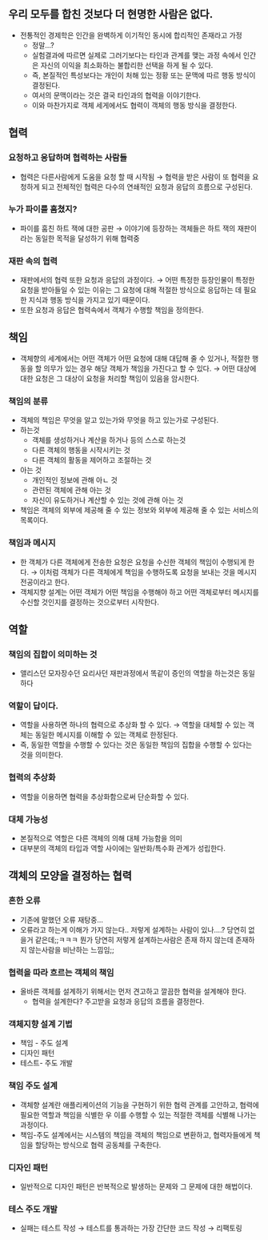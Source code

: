 ## 우리 모두를 합친 것보다 더 현명한 사람은 없다.

- 전통적인 경제학은 인간을 완벽하게 이기적인 동시에 합리적인 존재라고 가정
    - 정말…?
    - 실험결과에 따르면 실제로 그러기보다는 타인과 관계를 맺는 과정 속에서 인간은 자신의 이익을 최소화하는 불합리한 선택을 하게 될 수 있다.
    - 즉, 본질적인 특성보다는 개인이 처해 있는 정황 또는 문맥에 따르 행동 방식이 결정된다.
    - 여서의 문맥이라는 것은 결국 타인과의 협력을 이야기한다.
    - 이와 마찬가지로 객체 세게에서도 협력이 객체의 행동 방식을 결정한다.

## 협력

### 요청하고 응답하며 협력하는 사람들

- 협력은 다른사람에게 도움을 요청 할 때 시작됨 → 협력을 받은 사람이 또 협력을 요청하게 되고 전체적인 협력은 다수의 연쇄적인 요청과 응답의 흐름으로 구성된다.

### 누가 파이를 훔쳤지?

- 파이를 훔친 하트 잭에 대한 공판 → 이야기에 등장하는 객체들은 하트 잭의 재판이라는 동일한 목적을 달성하기 위해 협력중

### 재판 속의 협력

- 재판에서의 협력 또한 요청과 응답의 과정이다. → 어떤 특정한 등장인물이 특정한 요청을 받아들일 수 있는 이유는 그 요청에 대해 적절한 방식으로 응답하는 데 필요한 지식과 행동 방식을 가지고 있기 때문이다.
- 또한 요청과 응답은 협력속에서 객체가 수행할 책임을 정의한다.

## 책임

- 객체향의 세계에서는 어떤 객체가 어떤 요청에 대해 대답해 줄 수 있거나, 적절한 행동을 할 의무가 있는 경우 해당 객체가 책임을 가진다고 할 수 있다. → 어떤 대상에 대한 요청은 그 대상이 요청을 처리할 책임이 있음을 암시한다.

### 책임의 분류

- 객체의 책임은 무엇을 알고 있는가와 무엇을 하고 있는가로 구성된다.
- 하는것
    - 객체를 생성하거나 계산을 하거나 등의 스스로 하는것
    - 다른 객체의 행동을 시작시키는 것
    - 다른 객체의 활동을 제어하고 조절하는 것
- 아는 것
    - 개인적인 정보에 관해 아ㄴ 것
    - 관련된 객체에 관해 아는 것
    - 자신이 유도하거나 계산할 수 있는 것에 관해 아는 것
- 책임은 객체의 외부에 제공해 줄 수 있는 정보와 외부에 제공해 줄 수 있는 서비스의 목록이다.

### 책임과 메시지

- 한 객체가 다른 객체에게 전송한 요청은 요청을 수신한 객체의 책임이 수행되게 한다. → 이처럼 객체가 다른 객체에게 책임을 수행하도록 요청을 보내는 것을 메시지 전공이라고 한다.
- 객체지향 설계는 어떤 객체가 어떤 책임을 수행해야 하고 어떤 객체로부터 메시지를 수신할 것인지를 결정하는 것으로부터 시작한다.

## 역할

### 책임의 집합이 의미하는 것

- 앨리스던 모자장수던 요리사던 재판과정에서 똑같이 증인의 역할을 하는것은 동일하다

### 역할이 답이다.

- 역할을 사용하면 하나의 협력으로 추상화 할 수 있다. → 역할을 대체할 수 있는 객체는 동일한 메시지를 이해할 수 있는 객체로 한정된다.
- 즉, 동일한 역할을 수행할 수 있다는 것은 동일한 책임의 집합을 수행할 수 있다는 것을 의미한다.

### 협력의 추상화

- 역할을 이용하면 협력을 추상화함으로써 단순화할 수 있다.

### 대체 가능성

- 본질적으로 역할은 다른 객체의 의해 대체 가능함을 의미
- 대부분의 객체의 타입과 역할 사이에는 일반화/특수화 관계가 성립한다.

## 객체의 모양을 결정하는 협력

### 흔한 오류

- 기존에 말했던 오류 재탕중…
- 오류라고 하는게 이해가 가지 않는다.. 저렇게 설계하는 사람이 있나….? 당연히 없을거 같은데;;ㅋㅋㅋ 뭔가 당연히 저렇게 설계하는사람은 존재 하지 않는데 존재하지 않는사람을 비난하는 느낌임;;

### 협력을 따라 흐르는 객체의 책임

- 올바른 객체를 설계하기 위해서는 먼저 견고하고 깔끔한 협력을 설계해야 한다.
    - 협력을 설계한다? 주고받을 요청과 응답의 흐름을 결정한다.

### 객체지향 설계 기법

- 책임 - 주도 설계
- 디자인 패턴
- 테스트- 주도 개발

### 책임 주도 설계

- 객체향 설계란 애플리케이션의 기능을 구현하기 위한 협력 관계를 고안하고, 협력에 필요한 역할과 책임을 식별한 우 이를 수행할 수 있는 적절한 객체를 식별해 나가는 과정이다.
- 책임-주도 설계에서는 시스템의 책임을 객체의 책임으로 변환하고, 협력자들에게 책임을 할당하는 방식으로 협력 공동체를 구축한다.

### 디자인 패턴

- 일반적으로 디자인 패턴은 반복적으로 발생하는 문제와 그 문제에 대한 해법이다.

### 테스 주도 개발

- 실패는 테스트 작성 → 테스트를 통과하는 가장 간단한 코드 작성 → 리팩토링

